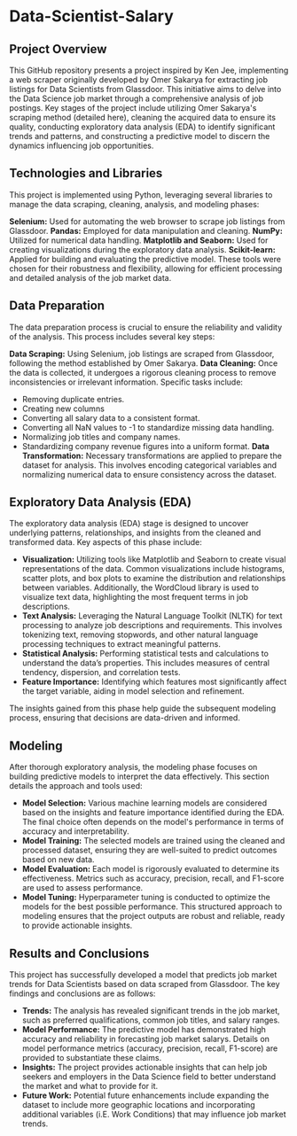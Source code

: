 # Data-Scientist-Salary

## Project Overview
This GitHub repository presents a project inspired by Ken Jee, implementing a web scraper originally developed by Omer Sakarya for extracting job listings for Data Scientists from Glassdoor. This initiative aims to delve into the Data Science job market through a comprehensive analysis of job postings. Key stages of the project include utilizing Omer Sakarya's scraping method (detailed here), cleaning the acquired data to ensure its quality, conducting exploratory data analysis (EDA) to identify significant trends and patterns, and constructing a predictive model to discern the dynamics influencing job opportunities.

## Technologies and Libraries
This project is implemented using Python, leveraging several libraries to manage the data scraping, cleaning, analysis, and modeling phases:

**Selenium:** Used for automating the web browser to scrape job listings from Glassdoor.
**Pandas:** Employed for data manipulation and cleaning.
**NumPy:** Utilized for numerical data handling.
**Matplotlib and Seaborn:** Used for creating visualizations during the exploratory data analysis.
**Scikit-learn:** Applied for building and evaluating the predictive model.
These tools were chosen for their robustness and flexibility, allowing for efficient processing and detailed analysis of the job market data.

## Data Preparation
The data preparation process is crucial to ensure the reliability and validity of the analysis. This process includes several key steps:

**Data Scraping:** Using Selenium, job listings are scraped from Glassdoor, following the method established by Omer Sakarya.
**Data Cleaning:** Once the data is collected, it undergoes a rigorous cleaning process to remove inconsistencies or irrelevant information. Specific tasks include:
- Removing duplicate entries.
- Creating new columns
- Converting all salary data to a consistent format.
- Converting all NaN values to -1 to standardize missing data handling.
- Normalizing job titles and company names.
- Standardizing company revenue figures into a uniform format.
**Data Transformation:** Necessary transformations are applied to prepare the dataset for analysis. This involves encoding categorical variables and normalizing numerical data to ensure consistency across the dataset.

## Exploratory Data Analysis (EDA)
The exploratory data analysis (EDA) stage is designed to uncover underlying patterns, relationships, and insights from the cleaned and transformed data. Key aspects of this phase include:

- **Visualization:** Utilizing tools like Matplotlib and Seaborn to create visual representations of the data. Common visualizations include histograms, scatter plots, and box plots to examine the distribution and relationships between variables. Additionally, the WordCloud library is used to visualize text data, highlighting the most frequent terms in job descriptions.
- **Text Analysis:** Leveraging the Natural Language Toolkit (NLTK) for text processing to analyze job descriptions and requirements. This involves tokenizing text, removing stopwords, and other natural language processing techniques to extract meaningful patterns.
- **Statistical Analysis:** Performing statistical tests and calculations to understand the data’s properties. This includes measures of central tendency, dispersion, and correlation tests.
- **Feature Importance:** Identifying which features most significantly affect the target variable, aiding in model selection and refinement.
  
The insights gained from this phase help guide the subsequent modeling process, ensuring that decisions are data-driven and informed.

## Modeling
After thorough exploratory analysis, the modeling phase focuses on building predictive models to interpret the data effectively. This section details the approach and tools used:

- **Model Selection:** Various machine learning models are considered based on the insights and feature importance identified during the EDA. The final choice often depends on the model's performance in terms of accuracy and interpretability.
- **Model Training:** The selected models are trained using the cleaned and processed dataset, ensuring they are well-suited to predict outcomes based on new data.
- **Model Evaluation:** Each model is rigorously evaluated to determine its effectiveness. Metrics such as accuracy, precision, recall, and F1-score are used to assess performance.
- **Model Tuning:** Hyperparameter tuning is conducted to optimize the models for the best possible performance.
This structured approach to modeling ensures that the project outputs are robust and reliable, ready to provide actionable insights.

## Results and Conclusions
This project has successfully developed a model that predicts job market trends for Data Scientists based on data scraped from Glassdoor. The key findings and conclusions are as follows:

- **Trends:** The analysis has revealed significant trends in the job market, such as preferred qualifications, common job titles, and salary ranges.
- **Model Performance:** The predictive model has demonstrated high accuracy and reliability in forecasting job market salarys. Details on model performance metrics (accuracy, precision, recall, F1-score) are provided to substantiate these claims.
- **Insights:** The project provides actionable insights that can help job seekers and employers in the Data Science field to better understand the market and what to provide for it.
- **Future Work:** Potential future enhancements include expanding the dataset to include more geographic locations and incorporating additional variables (i.E. Work Conditions) that may influence job market trends.
